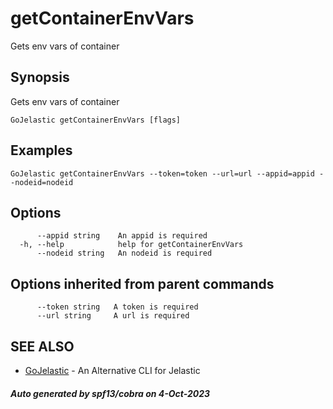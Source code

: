 #  getContainerEnvVars

Gets env vars of container

## Synopsis

Gets env vars of container

```
GoJelastic getContainerEnvVars [flags]
```

## Examples

```
GoJelastic getContainerEnvVars --token=token --url=url --appid=appid --nodeid=nodeid
```

## Options

```
      --appid string    An appid is required
  -h, --help            help for getContainerEnvVars
      --nodeid string   An nodeid is required
```

## Options inherited from parent commands

```
      --token string   A token is required
      --url string     A url is required
```

## SEE ALSO

* [GoJelastic](GoJelastic.md)	 - An Alternative CLI for Jelastic

##### Auto generated by spf13/cobra on 4-Oct-2023
